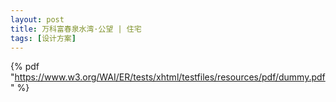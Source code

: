 ```yaml
---
layout: post
title: 万科富春泉水湾·公望 | 住宅
tags: [设计方案]
---
```





 {% pdf "https://www.w3.org/WAI/ER/tests/xhtml/testfiles/resources/pdf/dummy.pdf" %}